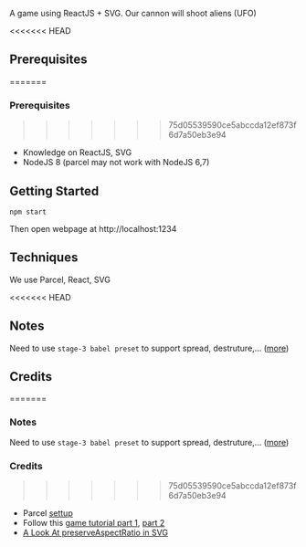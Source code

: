 A game using ReactJS + SVG. Our cannon will shoot aliens (UFO)

<<<<<<< HEAD
## Prerequisites
=======
### Prerequisites
>>>>>>> 75d05539590ce5abccda12ef873f6d7a50eb3e94
- Knowledge on ReactJS, SVG
- NodeJS 8 (parcel may not work with NodeJS 6,7)

## Getting Started
```
npm start
```
Then open webpage at http://localhost:1234

## Techniques
We use Parcel, React, SVG

<<<<<<< HEAD
## Notes
Need to use `stage-3 babel preset` to support spread, destruture,... ([more](https://github.com/parcel-bundler/parcel/issues/304))

## Credits
=======
### Notes
Need to use `stage-3 babel preset` to support spread, destruture,... ([more](https://github.com/parcel-bundler/parcel/issues/304))

### Credits
>>>>>>> 75d05539590ce5abccda12ef873f6d7a50eb3e94
- Parcel [settup](https://scotch.io/tutorials/setting-up-a-react-project-with-parcel)
- Follow this [game tutorial part 1](https://auth0.com/blog/developing-games-with-react-redux-and-svg-part-1/), [part 2](https://auth0.com/blog/developing-games-with-react-redux-and-svg-part-2)
- [A Look At preserveAspectRatio in SVG](https://codepen.io/jonitrythall/post/preserveaspectratio-in-svg)

